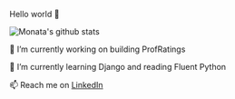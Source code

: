 Hello world 👋

![Monata's github stats](https://github-readme-stats.vercel.app/api?username=monata&count_private=true?theme=synthwave)

🔭 I’m currently working on building ProfRatings

🌱 I’m currently learning Django and reading Fluent Python

📫 Reach me on [LinkedIn](https://www.linkedin.com/in/monata)
